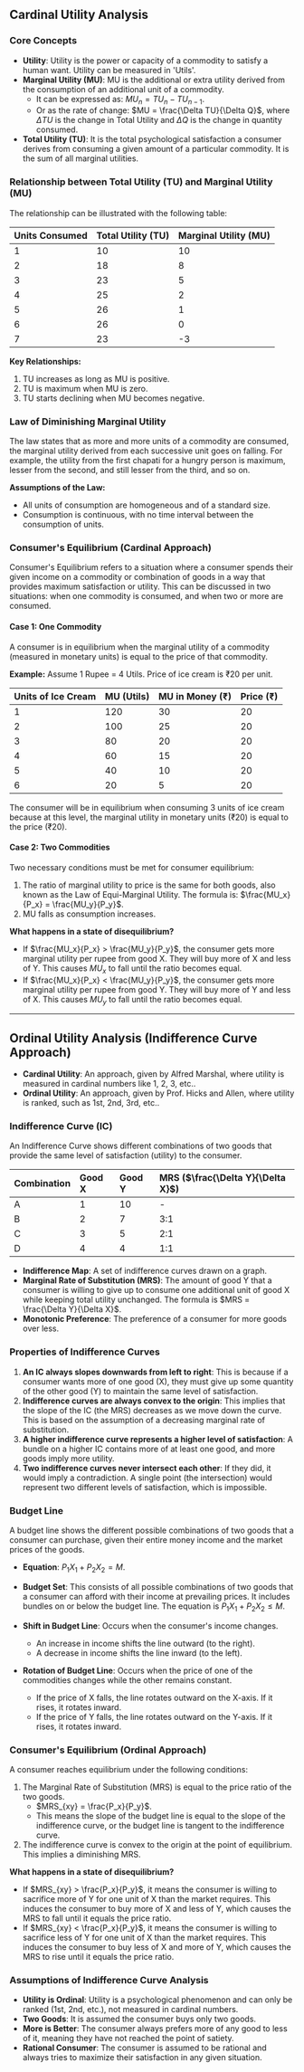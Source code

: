 ## Cardinal Utility Analysis

### Core Concepts

* **Utility**: Utility is the power or capacity of a commodity to satisfy a human want. Utility can be measured in 'Utils'.
* **Marginal Utility (MU)**: MU is the additional or extra utility derived from the consumption of an additional unit of a commodity.
    * It can be expressed as: $MU_n = TU_n - TU_{n-1}$.
    * Or as the rate of change: $MU = \frac{\Delta TU}{\Delta Q}$, where $\Delta TU$ is the change in Total Utility and $\Delta Q$ is the change in quantity consumed.
* **Total Utility (TU)**: It is the total psychological satisfaction a consumer derives from consuming a given amount of a particular commodity. It is the sum of all marginal utilities.

### Relationship between Total Utility (TU) and Marginal Utility (MU)

The relationship can be illustrated with the following table:

| Units Consumed | Total Utility (TU) | Marginal Utility (MU) |
| :------------- | :----------------- | :-------------------- |
| 1              | 10                 | 10                    |
| 2              | 18                 | 8                     |
| 3              | 23                 | 5                     |
| 4              | 25                 | 2                     |
| 5              | 26                 | 1                     |
| 6              | 26                 | 0                     |
| 7              | 23                 | -3                    |

**Key Relationships:**
1.  TU increases as long as MU is positive.
2.  TU is maximum when MU is zero.
3.  TU starts declining when MU becomes negative.

### Law of Diminishing Marginal Utility

The law states that as more and more units of a commodity are consumed, the marginal utility derived from each successive unit goes on falling. For example, the utility from the first chapati for a hungry person is maximum, lesser from the second, and still lesser from the third, and so on.

**Assumptions of the Law:**
* All units of consumption are homogeneous and of a standard size.
* Consumption is continuous, with no time interval between the consumption of units.

### Consumer's Equilibrium (Cardinal Approach)

Consumer's Equilibrium refers to a situation where a consumer spends their given income on a commodity or combination of goods in a way that provides maximum satisfaction or utility. This can be discussed in two situations: when one commodity is consumed, and when two or more are consumed.

#### Case 1: One Commodity

A consumer is in equilibrium when the marginal utility of a commodity (measured in monetary units) is equal to the price of that commodity.

**Example:** Assume 1 Rupee = 4 Utils. Price of ice cream is ₹20 per unit.

| Units of Ice Cream | MU (Utils) | MU in Money (₹) | Price (₹) |
| :----------------- | :--------- | :-------------- | :-------- |
| 1                  | 120        | 30              | 20        |
| 2                  | 100        | 25              | 20        |
| 3                  | 80         | 20              | 20        |
| 4                  | 60         | 15              | 20        |
| 5                  | 40         | 10              | 20        |
| 6                  | 20         | 5               | 20        |

The consumer will be in equilibrium when consuming 3 units of ice cream because at this level, the marginal utility in monetary units (₹20) is equal to the price (₹20).

#### Case 2: Two Commodities

Two necessary conditions must be met for consumer equilibrium:
1.  The ratio of marginal utility to price is the same for both goods, also known as the Law of Equi-Marginal Utility. The formula is: $\frac{MU_x}{P_x} = \frac{MU_y}{P_y}$.
2.  MU falls as consumption increases.

**What happens in a state of disequilibrium?**
* If $\frac{MU_x}{P_x} > \frac{MU_y}{P_y}$, the consumer gets more marginal utility per rupee from good X. They will buy more of X and less of Y. This causes $MU_x$ to fall until the ratio becomes equal.
* If $\frac{MU_x}{P_x} < \frac{MU_y}{P_y}$, the consumer gets more marginal utility per rupee from good Y. They will buy more of Y and less of X. This causes $MU_y$ to fall until the ratio becomes equal.

---

## Ordinal Utility Analysis (Indifference Curve Approach)

* **Cardinal Utility**: An approach, given by Alfred Marshal, where utility is measured in cardinal numbers like 1, 2, 3, etc..
* **Ordinal Utility**: An approach, given by Prof. Hicks and Allen, where utility is ranked, such as 1st, 2nd, 3rd, etc..

### Indifference Curve (IC)

An Indifference Curve shows different combinations of two goods that provide the same level of satisfaction (utility) to the consumer.

| Combination | Good X | Good Y | MRS ($\frac{\Delta Y}{\Delta X}$) |
| :---------- | :----- | :----- | :-------------------------------- |
| A           | 1      | 10     | -                                 |
| B           | 2      | 7      | 3:1                               |
| C           | 3      | 5      | 2:1                               |
| D           | 4      | 4      | 1:1                               |

* **Indifference Map**: A set of indifference curves drawn on a graph.
* **Marginal Rate of Substitution (MRS)**: The amount of good Y that a consumer is willing to give up to consume one additional unit of good X while keeping total utility unchanged. The formula is $MRS = \frac{\Delta Y}{\Delta X}$.
* **Monotonic Preference**: The preference of a consumer for more goods over less.

### Properties of Indifference Curves

1.  **An IC always slopes downwards from left to right**: This is because if a consumer wants more of one good (X), they must give up some quantity of the other good (Y) to maintain the same level of satisfaction.
2.  **Indifference curves are always convex to the origin**: This implies that the slope of the IC (the MRS) decreases as we move down the curve. This is based on the assumption of a decreasing marginal rate of substitution.
3.  **A higher indifference curve represents a higher level of satisfaction**: A bundle on a higher IC contains more of at least one good, and more goods imply more utility.
4.  **Two indifference curves never intersect each other**: If they did, it would imply a contradiction. A single point (the intersection) would represent two different levels of satisfaction, which is impossible.

### Budget Line

A budget line shows the different possible combinations of two goods that a consumer can purchase, given their entire money income and the market prices of the goods.
* **Equation**: $P_1X_1 + P_2X_2 = M$.
* **Budget Set**: This consists of all possible combinations of two goods that a consumer can afford with their income at prevailing prices. It includes bundles on or below the budget line. The equation is $P_1X_1 + P_2X_2 \leq M$.

* **Shift in Budget Line**: Occurs when the consumer's income changes.
    * An increase in income shifts the line outward (to the right).
    * A decrease in income shifts the line inward (to the left).
* **Rotation of Budget Line**: Occurs when the price of one of the commodities changes while the other remains constant.
    * If the price of X falls, the line rotates outward on the X-axis. If it rises, it rotates inward.
    * If the price of Y falls, the line rotates outward on the Y-axis. If it rises, it rotates inward.

### Consumer's Equilibrium (Ordinal Approach)

A consumer reaches equilibrium under the following conditions:

1.  The Marginal Rate of Substitution (MRS) is equal to the price ratio of the two goods.
    * $MRS_{xy} = \frac{P_x}{P_y}$.
    * This means the slope of the budget line is equal to the slope of the indifference curve, or the budget line is tangent to the indifference curve.
2.  The indifference curve is convex to the origin at the point of equilibrium. This implies a diminishing MRS.

**What happens in a state of disequilibrium?**
* If $MRS_{xy} > \frac{P_x}{P_y}$, it means the consumer is willing to sacrifice more of Y for one unit of X than the market requires. This induces the consumer to buy more of X and less of Y, which causes the MRS to fall until it equals the price ratio.
* If $MRS_{xy} < \frac{P_x}{P_y}$, it means the consumer is willing to sacrifice less of Y for one unit of X than the market requires. This induces the consumer to buy less of X and more of Y, which causes the MRS to rise until it equals the price ratio.

### Assumptions of Indifference Curve Analysis

* **Utility is Ordinal**: Utility is a psychological phenomenon and can only be ranked (1st, 2nd, etc.), not measured in cardinal numbers.
* **Two Goods**: It is assumed the consumer buys only two goods.
* **More is Better**: The consumer always prefers more of any good to less of it, meaning they have not reached the point of satiety.
* **Rational Consumer**: The consumer is assumed to be rational and always tries to maximize their satisfaction in any given situation.